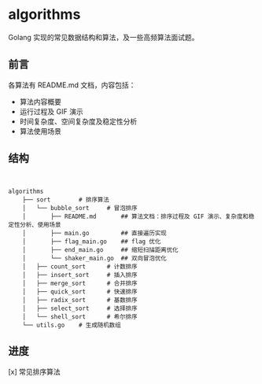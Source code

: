 <h1 algin="center">algorithms</h1>

Golang 实现的常见数据结构和算法，及一些高频算法面试题。

## 前言

各算法有 README.md 文档，内容包括：

- 算法内容概要
- 运行过程及 GIF 演示
- 时间复杂度、空间复杂度及稳定性分析
- 算法使用场景

## 结构

```

```

## 

```
algorithms
    ├── sort		# 排序算法
    │   └── bubble_sort		# 冒泡排序
    │       ├── README.md		## 算法文档：排序过程及 GIF 演示、复杂度和稳定性分析、使用场景
    │       ├── main.go			## 直接遍历实现
    │       ├── flag_main.go	## flag 优化
    │       ├── end_main.go		## 缩短扫描距离优化
    │       └── shaker_main.go	## 双向冒泡优化
    │   ├── count_sort		# 计数排序
    │   ├── insert_sort		# 插入排序
    │   ├── merge_sort		# 合并排序
    │   ├── quick_sort		# 快速排序
    │   ├── radix_sort		# 基数排序
    │   ├── select_sort		# 选择排序
    │   └── shell_sort		# 希尔排序
    └── utils.go	# 生成随机数组
```



## 进度

[x] 常见排序算法

